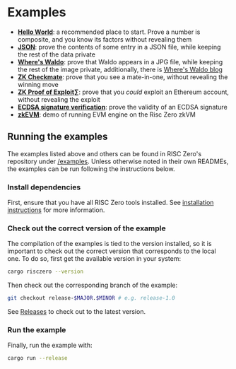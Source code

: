 # Examples

- **[Hello World][example-hello]**: a recommended place to start. Prove a number
  is composite, and you know its factors without revealing them
- **[JSON][example-json]**: prove the contents of some entry in a JSON file,
  while keeping the rest of the data private
- **[Where's Waldo][example-waldo]**: prove that Waldo appears in a JPG file,
  while keeping the rest of the image private, additionally, there is [Where's
  Waldo blog][waldo-blog]
- **[ZK Checkmate][example-chess]**: prove that you see a mate-in-one, without
  revealing the winning move
- **[ZK Proof of Exploit][zkpoex]∑**: prove that you _could_ exploit an Ethereum
  account, without revealing the exploit
- **[ECDSA signature verification][example-ecdsa]**: prove the validity of an
  ECDSA signature
- **[zkEVM][example-zkevm]**: demo of running EVM engine on the Risc Zero zkVM

## Running the examples

The examples listed above and others can be found in RISC Zero's repository
under [/examples][examples-dir]. Unless otherwise noted in their own READMEs,
the examples can be run following the instructions below.

### Install dependencies

First, ensure that you have all RISC Zero tools installed. See [installation
instructions][install] for more information.

### Check out the correct version of the example

The compilation of the examples is tied to the version installed, so it is
important to check out the correct version that corresponds to the local one. To
do so, first get the available version in your system:

```bash
cargo risczero --version
```

Then check out the corresponding branch of the example:

```bash
git checkout release-$MAJOR.$MINOR # e.g. release-1.0
```

See [Releases][releases] to check out to the latest version.

### Run the example

Finally, run the example with:

```bash
cargo run --release
```

[example-chess]: https://github.com/risc0/risc0/tree/main/examples/chess

[example-ecdsa]: https://github.com/risc0/risc0/tree/main/examples/ecdsa

[example-hello]: https://github.com/risc0/risc0/tree/main/examples/hello-world

[example-json]: https://github.com/risc0/risc0/tree/main/examples/json

[example-waldo]: https://github.com/risc0/risc0/tree/main/examples/waldo

[example-zkevm]: https://github.com/risc0/risc0/tree/main/examples/zkevm-demo

[examples-dir]: https://github.com/risc0/risc0/tree/main/examples

[install]: ./install.md

[releases]: https://github.com/risc0/risc0/releases

[waldo-blog]: https://risczero.com/news/waldo

[zkpoex]: https://risczero.com/news/zkpoex
